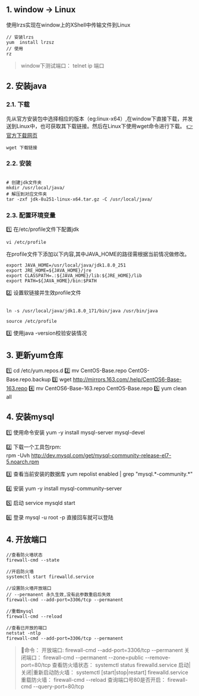 
## 1. window -> Linux

使用lrzs实现在window上的XShell中传输文件到Linux

```shell
// 安装lrzs
yum  install lrzsz
// 使用
rz
```

> window下测试端口： telnet ip 端口

## 2. 安装java

### 2.1. 下载

先从官方安装包中选择相应的版本（eg:linux-x64）,在window下直接下载，并发送到Linux中，也可获取其下载链接。然后在Linux下使用wget命令进行下载。
[👉官方下载网页](http://www.oracle.com/technetwork/java/javase/downloads/jdk8-downloads-2133151.html)

```xshell
wget 下载链接
```

### 2.2. 安装

```shell

# 创建jdk文件夹
mkdir /usr/local/java/
# 解压到对应文件夹
tar -zxf jdk-8u251-linux-x64.tar.gz -C /usr/local/java/

```

### 2.3. 配置环境变量

1️⃣ 在/etc/profile文件下配置jdk

```shell
vi /etc/profile
```

在profile文件下添加以下内容,其中JAVA_HOME的路径需根据当前情况做修改。

```shell
export JAVA_HOME=/usr/local/java/jdk1.8.0_251
export JRE_HOME=${JAVA_HOME}/jre
export CLASSPATH=.:${JAVA_HOME}/lib:${JRE_HOME}/lib
export PATH=${JAVA_HOME}/bin:$PATH
```

2️⃣ 设置软链接并生效profile文件

```shell

ln -s /usr/local/java/jdk1.8.0_171/bin/java /usr/bin/java

source /etc/profile

```

3️⃣ 使用java -version校验安装情况

## 3. 更新yum仓库

1️⃣ cd /etc/yum.repos.d 
2️⃣ mv CentOS-Base.repo CentOS-Base.repo.backup
3️⃣ wget http://mirrors.163.com/.help/CentOS6-Base-163.repo
4️⃣ mv CentOS6-Base-163.repo CentOS-Base.repo
5️⃣ yum clean all

## 4. 安装mysql

1️⃣ 使用命令安装
yum -y install mysql-server mysql-devel

2️⃣ 下载一个工具包rpm:  
rpm -Uvh http://dev.mysql.com/get/mysql-community-release-el7-5.noarch.rpm

3️⃣ 查看当前安装的数据库
yum repolist enabled | grep "mysql.\*-community.*"

4️⃣ 安装
yum -y install mysql-community-server

5️⃣ 启动
service mysqld start

6️⃣ 登录
mysql -u root -p 直接回车就可以登陆

## 4. 开放端口

``` shell
//查看防火墙状态
firewall-cmd --state

//开启防火墙
systemctl start firewalld.service

//设置防火墙开放端口
// --permanent 永久生效,没有此参数重启后失效
firewall-cmd --add-port=3306/tcp --permanent

//重载mysql
firewall-cmd --reload

//查看已开放的端口
netstat -ntlp
firewall-cmd --add-port=3306/tcp --permanent

```

> 💬命令：
开放端口: 
firewall-cmd --add-port=3306/tcp --permanent
关闭端口：
firewall-cmd --permanent --zone=public --remove-port=80/tcp
查看防火墙状态：
systemctl status firewalld.service
启动|关闭|重新启动防火墙：
systemctl [start|stop|restart] firewalld.service
重载防火墙：
firewall-cmd --reload
查询端口号80是否开启：
firewall-cmd --query-port=80/tcp

